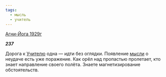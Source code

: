 ```yaml
---
tags:
  - мысль
  - учитель
---
```

[Агни-Йога 1929г](https://127.0.0.1:4002/agni/1929)

___237___

Дорога к [Учителю](../../../tags/#учитель) одна — идти без оглядки. Появление [мысли](../../../tags/#мысль) о неудаче есть уже поражение. Как орёл над пропастью пролетает, кто знает направление своего полёта. Знаете магнетизирование обстоятельств.